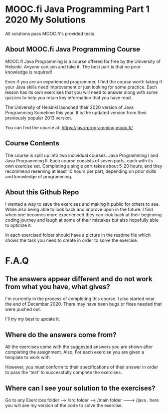 # MOOC.fi Java Programming Part 1 2020 My Solutions
All solutions pass MOOC.fi's provided tests. 
## About MOOC.fi Java Programming Course

MOOC.fi Java Programming is a course offered for free by the University of Helsinki. Anyone can join and take it. The best part is that no prior knowledge is required!

Even if you are an experienced programmer, I find the course worth taking if your Java skills need improvement or just looking for some practice.
Each lesson has its own exercises that you will need to answer along with some quizzes to help you retain key information that you have read.

The University of Helsinki launched their 2020 version of Java Programming Sometime this year, It is the updated version from their previously popular 2013 version.

You can find the course at: https://java-programming.mooc.fi/

## Course Contents

The course is split up into two individual courses: Java Programming I and Java Programming II. Each course consists of seven parts, each with its own exercise set. Completing a single part takes about 5-20 hours, and they recommend reserving at least 10 hours per part, depending on prior skills and knowledge of programming.

## About this Github Repo

I wanted a way to save the exercises and making it public for others to see. While also being able to look back and improve upon in the future. I find when one becomes more experienced they can look back at their beginning coding journey and laugh at some of their mistakes but also hopefully able to optimze it.

In each exercised folder should have a picture in the readme file which shows the task you need to create in order to solve the exercise.

# F.A.Q

## The answers appear different and do not work from what you have, what gives?

I'm currently in the process of completing this course. I also started near the end of December 2020. There may have been bugs or fixes needed that were pushed out.

I'll try my best to update it.

## Where do the answers come from?

All the exercises come with the suggested answers you are shown after completing the assignment. Also, For each exercise you are given a template to work with.

However, you must conform to their specifications of their answer in order to pass the 'test' to successfully complete the exercises.


## Where can I see your solution to the exercises?

Go to any Exercices folder --> /src folder --> /main folder ---> /java . here you will see my version of the code to solve the exercise.
